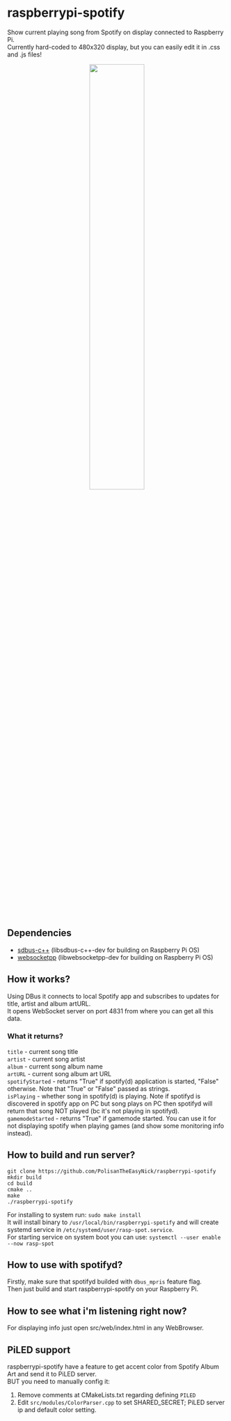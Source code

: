 # raspberrypi-spotify
Show current playing song from Spotify on display connected to Raspberry Pi.  
Currently hard-coded to 480x320 display, but you can easily edit it in .css and .js files!


<p align="center">
  <img src="https://github.com/PolisanTheEasyNick/raspberrypi-spotify/assets/39007846/c6089daf-8501-42df-b277-eb4b8873c2f5" width=50% height=50%>
</p>

## Dependencies
* [sdbus-c++](https://github.com/Kistler-Group/sdbus-cpp) (libsdbus-c++-dev for building on Raspberry Pi OS)
* [websocketpp](https://github.com/zaphoyd/websocketpp) (libwebsocketpp-dev for building on Raspberry Pi OS)

## How it works?
Using DBus it connects to local Spotify app and subscribes to updates for title, artist and album artURL.  
It opens WebSocket server on port 4831 from where you can get all this data.  
### What it returns?
`title` - current song title  
`artist` - current song artist  
`album` - current song album name  
`artURL` - current song album art URL  
`spotifyStarted` - returns "True" if spotify(d) application is started, "False" otherwise. Note that "True" or "False" passed as strings.  
`isPlaying` - whether song in spotify(d) is playing. Note if spotifyd is discovered in spotify app on PC but song plays on PC then spotifyd will return that song NOT played (bc it's not playing in spotifyd).  
`gamemodeStarted` - returns "True" if gamemode started. You can use it for not displaying spotify when playing games (and show some monitoring info instead).  

## How to build and run server?
```
git clone https://github.com/PolisanTheEasyNick/raspberrypi-spotify
mkdir build
cd build
cmake ..
make
./raspberrypi-spotify
```
For installing to system run:
`sudo make install`  
It will install binary to `/usr/local/bin/raspberrypi-spotify` and will create systemd service in `/etc/systemd/user/rasp-spot.service`.  
For starting service on system boot you can use:
`systemctl --user enable --now rasp-spot`

## How to use with spotifyd?
Firstly, make sure that spotifyd builded with `dbus_mpris` feature flag.  
Then just build and start raspberrypi-spotify on your Raspberry Pi. 

## How to see what i'm listening right now?
For displaying info just open src/web/index.html in any WebBrowser.

## PiLED support
raspberrypi-spotify have a feature to get accent color from Spotify Album Art and send it to PiLED server.  
BUT you need to manually config it:  
1. Remove comments at CMakeLists.txt regarding defining `PILED`  
2. Edit `src/modules/ColorParser.cpp` to set SHARED_SECRET; PiLED server ip and default color setting.  
